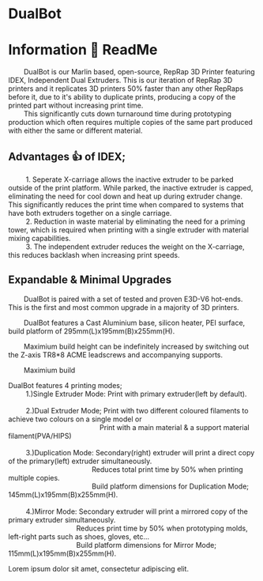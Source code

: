 # DualBot
# Information :open_book: ReadMe

&nbsp;&nbsp;&nbsp;&nbsp;&nbsp;&nbsp;&nbsp;&nbsp;DualBot is our Marlin based, open-source, RepRap 3D Printer featuring IDEX, Independent Dual Extruders. This is our iteration of RepRap 3D printers and it replicates 3D printers 50% faster than any other RepRaps before it, due to it's ability to duplicate prints, producing a copy of the printed part without increasing print time.<br>
&nbsp;&nbsp;&nbsp;&nbsp;&nbsp;&nbsp;&nbsp;&nbsp;This significantly cuts down turnaround time during prototyping production which often requires multiple copies of the same part produced with either the same or different material.<br>

## Advantages :+1: of IDEX;
&nbsp;&nbsp;&nbsp;&nbsp;&nbsp;&nbsp;&nbsp;&nbsp; 1. Seperate X-carriage allows the inactive extruder to be parked outside of the print platform. While parked, the inactive extruder is capped, eliminating the need for cool down and heat up during extruder change. This significantly reduces the print time when compared to systems that have both extruders together on a single carriage.<br>
&nbsp;&nbsp;&nbsp;&nbsp;&nbsp;&nbsp;&nbsp;&nbsp; 2. Reduction in waste material by eliminating the need for a priming tower, which is required when printing with a single extruder with material mixing capabilities.<br>
&nbsp;&nbsp;&nbsp;&nbsp;&nbsp;&nbsp;&nbsp;&nbsp; 3. The independent extruder reduces the weight on the X-carriage, this reduces backlash when increasing print speeds.

## Expandable & Minimal Upgrades
&nbsp;&nbsp;&nbsp;&nbsp;&nbsp;&nbsp;&nbsp;&nbsp;DualBot is paired with a set of tested and proven E3D-V6 hot-ends. This is the first and most common upgrade in a majority of 3D printers.

&nbsp;&nbsp;&nbsp;&nbsp;&nbsp;&nbsp;&nbsp;&nbsp;DualBot features a Cast Aluminium base, silicon heater,  PEI surface, build platform of 295mm(L)x195mm(B)x255mm(H).

&nbsp;&nbsp;&nbsp;&nbsp;&nbsp;&nbsp;&nbsp;&nbsp;Maximium build height can be indefinitely increased by switching out the Z-axis TR8*8 ACME leadscrews and accompanying supports.

&nbsp;&nbsp;&nbsp;&nbsp;&nbsp;&nbsp;&nbsp;&nbsp;Maximium build 

DualBot features 4 printing modes;<br>
&nbsp;&nbsp;&nbsp;&nbsp;&nbsp;&nbsp;&nbsp;&nbsp;
1.)Single Extruder Mode: Print with primary extruder(left by default).<br><br>
&nbsp;&nbsp;&nbsp;&nbsp;&nbsp;&nbsp;&nbsp;&nbsp;
2.)Dual Extruder Mode; Print with two different coloured filaments to achieve two colours on a single model or<br> &nbsp;&nbsp;&nbsp;&nbsp;&nbsp;&nbsp;&nbsp;&nbsp;&nbsp;&nbsp;&nbsp;&nbsp;&nbsp;&nbsp;&nbsp;&nbsp;&nbsp;&nbsp;&nbsp;&nbsp;&nbsp;&nbsp;&nbsp;&nbsp;&nbsp;&nbsp;&nbsp;&nbsp;&nbsp;&nbsp;&nbsp;&nbsp;&nbsp;&nbsp;&nbsp;&nbsp;&nbsp;&nbsp;&nbsp;&nbsp;&nbsp;&nbsp;&nbsp;&nbsp;&nbsp;&nbsp;
Print with a main material & a support material filament(PVA/HIPS)<br><br>
&nbsp;&nbsp;&nbsp;&nbsp;&nbsp;&nbsp;&nbsp;&nbsp;
3.)Duplication Mode: Secondary(right) extruder will print a direct copy of the primary(left) extruder simultaneously.<br>
&nbsp;&nbsp;&nbsp;&nbsp;&nbsp;&nbsp;&nbsp;&nbsp;&nbsp;&nbsp;&nbsp;&nbsp;&nbsp;&nbsp;&nbsp;&nbsp;&nbsp;&nbsp;&nbsp;&nbsp;&nbsp;&nbsp;&nbsp;&nbsp;&nbsp;&nbsp;&nbsp;&nbsp;&nbsp;&nbsp;&nbsp;&nbsp;&nbsp;&nbsp;&nbsp;&nbsp;&nbsp;&nbsp;&nbsp;&nbsp;&nbsp;&nbsp;
Reduces total print time by 50% when printing multiple copies.<br>
&nbsp;&nbsp;&nbsp;&nbsp;&nbsp;&nbsp;&nbsp;&nbsp;&nbsp;&nbsp;&nbsp;&nbsp;&nbsp;&nbsp;&nbsp;&nbsp;&nbsp;&nbsp;&nbsp;&nbsp;&nbsp;&nbsp;&nbsp;&nbsp;&nbsp;&nbsp;&nbsp;&nbsp;&nbsp;&nbsp;&nbsp;&nbsp;&nbsp;&nbsp;&nbsp;&nbsp;&nbsp;&nbsp;&nbsp;&nbsp;&nbsp;&nbsp;
Build platform dimensions for Duplication Mode; 145mm(L)x195mm(B)x255mm(H).<br><br>
&nbsp;&nbsp;&nbsp;&nbsp;&nbsp;&nbsp;&nbsp;&nbsp;
4.)Mirror Mode: Secondary extruder will print a mirrored copy of the primary extruder simultaneously.<br>
&nbsp;&nbsp;&nbsp;&nbsp;&nbsp;&nbsp;&nbsp;&nbsp;&nbsp;&nbsp;&nbsp;&nbsp;&nbsp;&nbsp;&nbsp;&nbsp;&nbsp;&nbsp;&nbsp;&nbsp;&nbsp;&nbsp;&nbsp;&nbsp;&nbsp;&nbsp;&nbsp;&nbsp;&nbsp;&nbsp;&nbsp;&nbsp;&nbsp;&nbsp;
Reduces print time by 50% when prototyping molds, left-right parts such as shoes, gloves, etc...<br>
&nbsp;&nbsp;&nbsp;&nbsp;&nbsp;&nbsp;&nbsp;&nbsp;&nbsp;&nbsp;&nbsp;&nbsp;&nbsp;&nbsp;&nbsp;&nbsp;&nbsp;&nbsp;&nbsp;&nbsp;&nbsp;&nbsp;&nbsp;&nbsp;&nbsp;&nbsp;&nbsp;&nbsp;&nbsp;&nbsp;&nbsp;&nbsp;&nbsp;&nbsp;
Build platform dimensions for Mirror Mode; 115mm(L)x195mm(B)x255mm(H).<br>

Lorem ipsum dolor sit amet, consectetur adipiscing elit.
